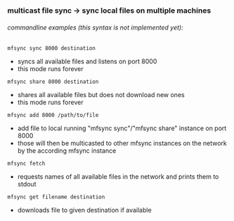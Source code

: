 ### multicast file sync -> sync local files on multiple machines

###### commandline examples (this syntax is not implemented yet):

```
mfsync sync 8000 destination
```

  * syncs all available files and listens on port 8000
  * this mode runs forever

```
mfsync share 8000 destination
```
  * shares all available files but does not download new ones
  * this mode runs forever

```
mfsync add 8000 /path/to/file
```
  * add file to local running "mfsync sync"/"mfsync share" instance on port 8000
  * those will then be multicasted to other mfsync instances on the network by the according mfsync instance

```
mfsync fetch
```
  * requests names of all available files in the network and prints them to stdout

```
mfsync get filename destination
```
  * downloads file to given destination if available
